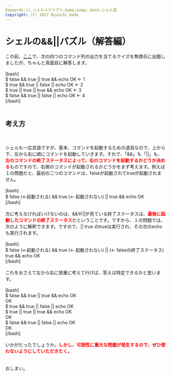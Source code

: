 ```yaml
---
Keywords:||,シェルスクリプト,&amp;&amp;,bash,シェル芸
Copyright: (C) 2017 Ryuichi Ueda
---
```


# <!--:ja-->シェルの&&||パズル（解答編）<!--:-->
<!--:ja-->この前、<a href="http://blog.ueda.asia/?p=1094" title="シェルの&&||パズル" target="_blank">ここ</a>で、次の四つのコマンド列の出力を当てるクイズを無責任に出題しましたが、ちゃんと真面目に解答します。<br />
<br />
[bash]<br />
$ false &amp;&amp; true || true &amp;&amp; echo OK &lt;- 1<br />
$ true &amp;&amp; true || false || echo OK &lt;- 2<br />
$ true || true || true &amp;&amp; echo OK &lt;- 3<br />
$ false &amp;&amp; true || false || echo OK &lt;- 4<br />
[/bash]<br />
<br />
<h2>考え方</h2><br />
<br />
シェルも一応言語ですが、基本、コマンドを起動するための道具なので、上から下、左から右に順にコマンドを起動していきます。それで、「&&」も「||」も、<strong style="color:red">左のコマンドの終了ステータスによって、右のコマンドを起動するかどうか決める</strong>ものですので、右側のコマンドが起動されるかどうかをまず考えます。例えば１の問題だと、最初の二つのコマンドは、falseが起動されてtrueが起動されません。<br />
<br />
[bash]<br />
$ false (&lt;-起動される) &amp;&amp; true (&lt;- 起動されない) || true &amp;&amp; echo OK <br />
[/bash]<br />
<br />
次に考えなければいけないのは、&&や||が見ている終了ステータスは、<strong style="color:red">最後に起動したコマンドの終了ステータス</strong>だということです。ですから、１の問題では、次のように解釈できます。ですので、|| true のtrueは実行され、その次のecho も実行されます。<br />
<br />
[bash]<br />
$ false (&lt;-起動される) &amp;&amp; true (&lt;- 起動されない) || (&lt;- falseの終了ステータス) true &amp;&amp; echo OK <br />
[/bash]<br />
<br />
これをおさえて左から右に慎重に考えて行けば、答えは特定できるかと思います。<br />
<br />
[bash]<br />
$ false &amp;&amp; true || true &amp;&amp; echo OK<br />
OK<br />
$ true &amp;&amp; true || false || echo OK<br />
$ true || true || true &amp;&amp; echo OK<br />
OK<br />
$ false &amp;&amp; true || false || echo OK<br />
OK<br />
[/bash]<br />
<br />
いかがだったでしょうか。<strong style="color:red">しかし、可読性に重大な問題が発生するので、ぜひ使わないようにしていただきたく。</strong><br />
<br />
<br />
おしまい。<br />
<!--:-->
